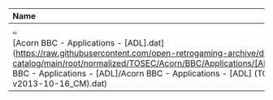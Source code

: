 |Name|Size|
|:---|---:|
|[..](../index.html)|DIR|
|[Acorn BBC - Applications - [ADL].dat](https://raw.githubusercontent.com/open-retrogaming-archive/dat-catalog/main/root/normalized/TOSEC/Acorn/BBC/Applications/[ADL]/Acorn BBC - Applications - [ADL]/Acorn BBC - Applications - [ADL] (TOSEC-v2013-10-16_CM).dat)|4148|
